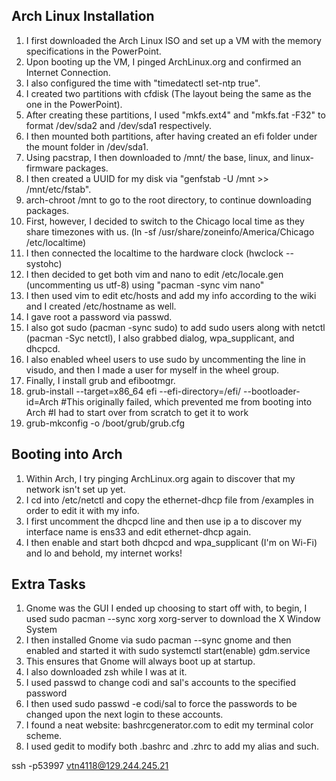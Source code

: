 <h2> Arch Linux Installation </h2>
<ol>
  <li>I first downloaded the Arch Linux ISO and set up a VM with the memory specifications in the PowerPoint.</li>
  <li>Upon booting up the VM, I pinged ArchLinux.org and confirmed an Internet Connection.</li>
  <li>I also configured the time with "timedatectl set-ntp true".</li>
  <li>I created two partitions with cfdisk (The layout being the same as the one in the PowerPoint).</li>
  <li>After creating these partitions, I used "mkfs.ext4" and "mkfs.fat -F32" to format /dev/sda2 and /dev/sda1 respectively.</li>
  <li>I then mounted both partitions, after having created an efi folder under the mount folder in /dev/sda1.</li>
  <li>Using pacstrap, I then downloaded to /mnt/ the base, linux, and linux-firmware packages.</li>
  <li>I then created a UUID for my disk via "genfstab -U /mnt >> /mnt/etc/fstab".</li>
  <li>arch-chroot /mnt to go to the root directory, to continue downloading packages.</li>
  <li>First, however, I decided to switch to the Chicago local time as they share timezones with us. (ln -sf /usr/share/zoneinfo/America/Chicago /etc/localtime)</li>
  <li>I then connected the localtime to the hardware clock (hwclock --systohc)</li>
  <li>I then decided to get both vim and nano to edit /etc/locale.gen (uncommenting us utf-8) using "pacman -sync vim nano"</li>
  <li>I then used vim to edit etc/hosts and add my info according to the wiki and I created /etc/hostname as well.</li>
  <li>I gave root a password via passwd.</li>
  <li>I also got sudo (pacman -sync sudo) to add sudo users along with netctl (pacman -Syc netctl), I also grabbed dialog, wpa_supplicant, and dhcpcd.</li>
  <li>I also enabled wheel users to use sudo by uncommenting the line in visudo, and then I made a user for myself in the wheel group.</li>
  <li>Finally, I install grub and efibootmgr.</li>
  <li>grub-install --target=x86_64 efi --efi-directory=/efi/ --bootloader-id=Arch #This originally failed, which prevented me from booting into Arch #I had to start over from scratch to get it to work</li>
  <li>grub-mkconfig -o /boot/grub/grub.cfg</li>
</ol>

<h2>Booting into Arch</h2>
<ol>
  <li>Within Arch, I try pinging ArchLinux.org again to discover that my network isn't set up yet.</li>
  <li>I cd into /etc/netctl and copy the ethernet-dhcp file from /examples in order to edit it with my info.</li>
  <li>I first uncomment the dhcpcd line and then use ip a to discover my interface name is ens33 and edit ethernet-dhcp again.</li>
  <li>I then enable and start both dhcpcd and wpa_supplicant (I'm on Wi-Fi) and lo and behold, my internet works!</li>
</ol>
  
<h2>Extra Tasks</h2>
<ol>
  <li>Gnome was the GUI I ended up choosing to start off with, to begin, I used sudo pacman --sync xorg xorg-server to download the X Window System</li>
  <li>I then installed Gnome via sudo pacman --sync gnome and then enabled and started it with sudo systemctl start(enable) gdm.service</li>
  <li>This ensures that Gnome will always boot up at startup.</li>
  <li>I also downloaded zsh while I was at it.</li>
  <li>I used passwd to change codi and sal's accounts to the specified password</li>
  <li>I then used sudo passwd -e codi/sal to force the passwords to be changed upon the next login to these accounts.</li>
  <li>I found a neat website: bashrcgenerator.com to edit my terminal color scheme.</li>
  <li>I used gedit to modify both .bashrc and .zhrc to add my alias and such.</li>
</ol>

ssh -p53997 vtn4118@129.244.245.21
